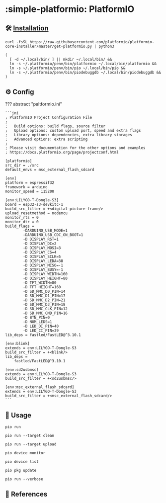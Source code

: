 # :simple-platformio: PlatformIO

## :hammer_and_wrench: [Installation][1]

```shell
curl -fsSL https://raw.githubusercontent.com/platformio/platformio-core-installer/master/get-platformio.py | python3
```

```shell title="Shell Commands"
(
  [ -d ~/.local/bin/ ] || mkdir ~/.local/bin/ &&
  ln -s ~/.platformio/penv/bin/platformio ~/.local/bin/platformio &&
  ln -s ~/.platformio/penv/bin/pio ~/.local/bin/pio &&
  ln -s ~/.platformio/penv/bin/piodebuggdb ~/.local/bin/piodebuggdb &&
)
```

## :gear: Config

??? abstract "paltformio.ini"

    ```ini
    ; PlatformIO Project Configuration File
    ;
    ;   Build options: build flags, source filter
    ;   Upload options: custom upload port, speed and extra flags
    ;   Library options: dependencies, extra library storages
    ;   Advanced options: extra scripting
    ;
    ; Please visit documentation for the other options and examples
    ; https://docs.platformio.org/page/projectconf.html

    [platformio]
    src_dir = ./src
    default_envs = msc_external_flash_sdcard

    [env]
    platform = espressif32
    framework = arduino
    monitor_speed = 115200

    [env:LILYGO-T-Dongle-S3]
    board = esp32-s3-devkitc-1
    build_src_filter = +<digital-picture-frame/>
    upload_resetmethod = nodemcu
    monitor_rts = 0
    monitor_dtr = 0
    build_flags = 
            -DARDUINO_USB_MODE=1
            -DARDUINO_USB_CDC_ON_BOOT=1
            -D DISPLAY_RST=1
            -D DISPLAY_DC=2
            -D DISPLAY_MOSI=3
            -D DISPLAY_CS=4
            -D DISPLAY_SCLK=5
            -D DISPLAY_LEDA=38
            -D DISPLAY_MISO=-1
            -D DISPLAY_BUSY=-1
            -D DISPLAY_WIDTH=160
            -D DISPLAY_HEIGHT=80
            -D TFT_WIDTH=80
            -D TFT_HEIGHT=160
            -D SD_MMC_D0_PIN=14
            -D SD_MMC_D1_PIN=17
            -D SD_MMC_D2_PIN=21
            -D SD_MMC_D3_PIN=18
            -D SD_MMC_CLK_PIN=12
            -D SD_MMC_CMD_PIN=16
            -D BTN_PIN=0
            -D NUM_LEDS=1
            -D LED_DI_PIN=40
            -D LED_CI_PIN=39
    lib_deps = fastled/FastLED@^3.10.1

    [env:blink]
    extends = env:LILYGO-T-Dongle-S3
    build_src_filter = +<blink/>
    lib_deps =
        fastled/FastLED@^3.10.1

    [env:sd2usbmsc]
    extends = env:LILYGO-T-Dongle-S3
    build_src_filter = +<sd2usbmsc/>

    [env:msc_external_flash_sdcard]
    extends = env:LILYGO-T-Dongle-S3
    build_src_filter = +<msc_external_flash_sdcard/>
    ```

## :pencil: Usage

```shell title="Build"
pio run
```

```shell title="Clean build files"
pio run --target clean
```

```shell title="Upload the firmware"
pio run --target upload
```

```shell title="Monitor the serial output"
pio device monitor
```

```shell title="List connected serial devices"
pio device list
```

```shell title="Update project dependencies"
pio pkg update
```

```shell title="Build with verbose output"
pio run --verbose
```

## :link: References

[1]: <https://platformio.org/install>
